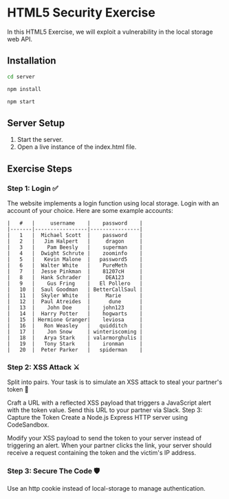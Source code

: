 # HTML5 Security Exercise 
In this HTML5 Exercise, we will exploit a vulnerability in the local storage web API.

## Installation

```bash
cd server
```

```bash
npm install 
```

```bash
npm start 
```
## Server Setup
1. Start the server.
2. Open a live instance of the index.html file. 

## Exercise Steps

### Step 1: Login ✅

The website implements a login function using local storage. Login with an account of your choice. Here are some example accounts:

    |   #   |     username    |    password    |
    |-------|-----------------|----------------|
    |   1   |  Michael Scott  |    password    |
    |   2   |   Jim Halpert   |     dragon     |
    |   3   |    Pam Beesly   |    superman    |
    |   4   |  Dwight Schrute |    zoominfo    |
    |   5   |   Kevin Malone  |   password5    |
    |   6   |  Walter White   |    PureMeth    |
    |   7   |  Jesse Pinkman  |    81207cH     |
    |   8   |  Hank Schrader  |     DEA123     |
    |   9   |    Gus Fring    |   El Pollero   |
    |   10  |  Saul Goodman   | BetterCallSaul |
    |   11  |  Skyler White   |     Marie      |
    |   12  |  Paul Atreides  |      dune      |
    |   13  |    John Doe     |    john123     |
    |   14  |  Harry Potter   |    hogwarts    |
    |   15  | Hermione Granger|    leviosa     |
    |   16  |   Ron Weasley   |   quidditch    |
    |   17  |    Jon Snow     | winteriscoming |
    |   18  |   Arya Stark    | valarmorghulis |
    |   19  |   Tony Stark    |    ironman     |
    |   20  |  Peter Parker   |   spiderman    |


### Step 2: XSS Attack ⚔
Split into pairs. Your task is to simulate an XSS attack to steal your partner's token 🔑

Craft a URL with a reflected XSS payload that triggers a JavaScript alert with the token value.
Send this URL to your partner via Slack.
Step 3: Capture the Token
Create a Node.js Express HTTP server using CodeSandbox.

Modify your XSS payload to send the token to your server instead of triggering an alert.
When your partner clicks the link, your server should receive a request containing the token and the victim's IP address.

### Step 3: Secure The Code 🛡

Use an http cookie instead of local-storage to manage authentication.
